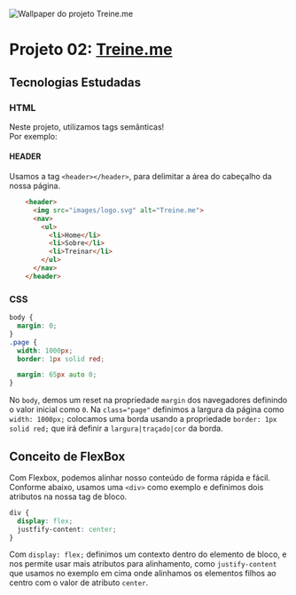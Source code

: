 ![Wallpaper do projeto Treine.me](https://i.imgur.com/ErK2PJ0.jpg)
# Projeto 02: [Treine.me](https://danielsilveira-dev.github.io/treine.me/)
## Tecnologias Estudadas
### HTML
Neste projeto, utilizamos tags semânticas!  
Por exemplo:
#### HEADER
Usamos a tag `<header></header>`, para delimitar a área do cabeçalho da nossa página.
```html
    <header>
      <img src="images/logo.svg" alt="Treine.me">
      <nav>
        <ul>
          <li>Home</li>
          <li>Sobre</li>
          <li>Treinar</li>
        </ul>
      </nav>
    </header>
```
### CSS

```css
body {
  margin: 0;
}
.page {
  width: 1000px;
  border: 1px solid red;

  margin: 65px auto 0;
}
```
No `body`, demos um reset na propriedade `margin` dos navegadores definindo o valor inicial como `0`.
Na `class="page"` definimos a largura da página como `width: 1000px;` colocamos uma borda usando a propriedade `border: 1px solid red;` que irá definir a `largura|traçado|cor` da borda.  

## Conceito de FlexBox
Com Flexbox, podemos alinhar nosso conteúdo de forma rápida e fácil.
Conforme abaixo, usamos uma `<div>` como exemplo e definimos dois atributos na nossa tag de bloco.
```css
div {
  display: flex;
  justfify-content: center;
}
```
Com `display: flex;` definimos um contexto dentro do elemento de bloco, e nos permite usar mais atributos para alinhamento, como `justify-content` que usamos no exemplo em cima onde alinhamos os elementos filhos ao centro com o valor de atributo `center`.